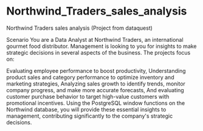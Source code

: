 # Northwind_Traders_sales_analysis
Northwind Traders sales analysis (Project from dataquest)

Scenario
You are a Data Analyst at Northwind Traders, an international gourmet food distributor. Management is looking to you for insights to make strategic decisions in several aspects of the business. The projects focus on:

Evaluating employee performance to boost productivity,
Understanding product sales and category performance to optimize inventory and marketing strategies,
Analyzing sales growth to identify trends, monitor company progress, and make more accurate forecasts,
And evaluating customer purchase behavior to target high-value customers with promotional incentives.
Using the PostgreSQL window functions on the Northwind database, you will provide these essential insights to management, contributing significantly to the company's strategic decisions.
